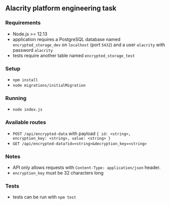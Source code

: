 ## Alacrity platform engineering task

### Requirements
- Node.js >= 12.13
- application requires a PostgreSQL database named `encrypted_storage_dev` on `localhost` (port `5432`) and a user `alacrity` with password `alacrity`
- tests require another table named `encrypted_storage_test`

### Setup
- `npm install`
- `node migrations/initialMigration`

### Running
- `node index.js`

### Available routes
- `POST /api/encrypted-data` with payload `{ id: <string>, encryption_key: <string>, value: <string> }`
- `GET /api/encrypted-data?id=<string>&decryption_key=<string>`

### Notes
- API only allows requests with `Content-Type: application/json` header.
- `encryption_key` must be 32 characters long

### Tests
- tests can be run with `npm test`
